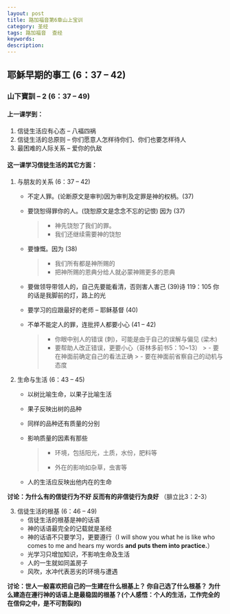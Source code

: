 ```yaml
---
layout: post
title: 路加福音第6章山上宝训
category: 圣经
tags: 路加福音  查经
keywords: 
description: 
---
```

<h2>耶穌早期的事工 (6：37 – 42)</h2>      
<h3>山下寶訓 – 2 (6：37 – 49)</h3>  
<h4>上一课学到：</h4>    

1.	信徒生活应有心态 – 八褔四祸
2.	信徒生活的总原则 – 你们愿意人怎样待你们、你们也要怎样待人
3.	最困难的人际关系 – 爱你的仇敌     

<h4>这一课学习信徒生活的其它方面：</h4>   

1.	与朋友的关系 (6：37 – 42)   
    -	不定人罪。(论断原文是审判)因为审判及定罪是神的权柄。(37)   
    -	要饶恕得罪你的人。(饶恕原文是念念不忘的记恨) 因为 (37)     
    
        >    * 神先饶恕了我们的罪。   
        >    * 我们还继续需要神的饶恕   
    -	要慷慨。因为 (38)
        >    * 我们所有都是神所赐的   
        >    * 把神所赐的恩典分给人就必蒙神赐更多的恩典    
    -	要做领导带领人的，自己先要能看清，否则害人害己 (39)诗 119：105 你的话是我脚前的灯，路上的光    
    -    要学习的应跟最好的老师 – 耶稣基督 (40)   
    - 不单不能定人的罪，连批抨人都要小心 (41 – 42)   
        > *	你眼中别人的错误 (刺)，可能是由于自己的误解与偏见 (梁木)
        > *	要帮助人改正错误，更要小心（哥林多前书5：10~13）
            >    - 要在神面前确定自己的看法正确
            >    - 要在神面前省察自己的动机与态度   

2.	生命与生活 (6：43 – 45)   

    -	以树比喻生命，以果子比喻生活   
    -	果子反映出树的品种    
    -	同样的品种还有质量的分别   
    -	影响质量的因素有那些
	    > * 环境，包括阳光，土质，水份，肥料等
	    > - 外在的影响如杂草，虫害等   

    -	人的生活应反映出他内在的生命    

**讨论：为什么有的信徒行为不好
	反而有的非信徒行为良好**     （腓立比3：2-3）

3.	信徒生活的根基 (6：46 – 49)   
    -	信徒生活的根基是神的话语
    -	神的话语最完全的记载就是圣经
    -	神的话语不只要学习，更要遵行（I will show you what he is like who comes to me and hears my words **and puts them into practice.**）
    -	光学习只增加知识，不影响生命及生活
    -	人的一生就如同盖房子
    -	风吹，水冲代表恶劣的环境与遭遇       

**讨论：世人一般喜欢把自己的一生建在什么根基上？
	你自己选了什么根基？
	为什么建造在遵行神的话语上是最稳固的根基？(个人感悟：个人的生活，工作完全的在信仰之中，是不可割裂的)**


